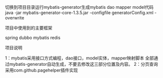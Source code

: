 切换到项目目录运行mybatis-generator生成mybatis dao mapper model代码
java -jar mybatis-generator-core-1.3.5.jar -configfile generatorConfig.xml -overwrite

项目中使用到的主要框架

spring
dubbo
mybatis
redis

项目说明

1：mybatis采用接口方式编程，dao接口，model实体，mapper映射脚本 全部通过mybatis-generator自动生成，不要去修改这三部分位置及内容。
2：分页查询采用com.github.pagehelper插件实现